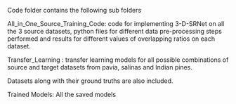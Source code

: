 Code folder contains the following sub folders

All_in_One_Source_Training_Code: code for implementing 3-D-SRNet on all the 3 source datasets, python files for different data pre-processing steps performed and results for different values of overlapping ratios on each dataset.

Transfer_Learning : transfer learning models for all possible combinations of source and target datasets from pavia, salinas and Indian pines.

Datasets along with their ground truths are also included.

Trained Models: All the saved models 
